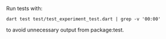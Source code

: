 Run tests with:

```
dart test test/test_experiment_test.dart | grep -v '00:00'
```

to avoid unnecessary output from package:test.
